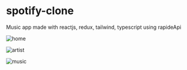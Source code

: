 # spotify-clone
Music app made with reactjs, redux, tailwind, typescript  using rapideApi 

![home](https://user-images.githubusercontent.com/61586802/195142476-e96968a6-ea1e-4512-92bd-647810db9683.png)

![artist](https://user-images.githubusercontent.com/61586802/195142487-61be415f-ff5f-45eb-a447-1992f4096658.png)

![music](https://user-images.githubusercontent.com/61586802/195142515-a85da9a4-a7bd-4d9e-b884-f18a8242a7c4.png)
